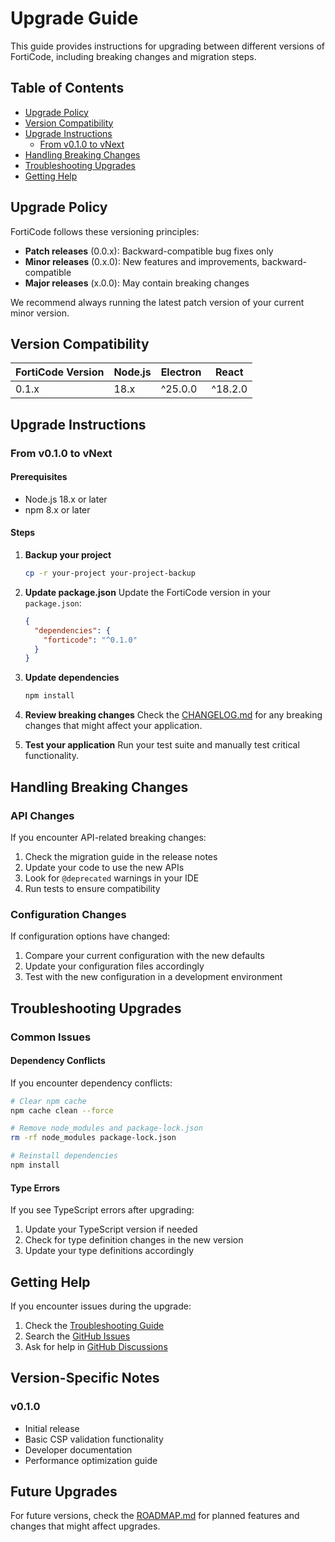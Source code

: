 # Upgrade Guide

This guide provides instructions for upgrading between different versions of FortiCode, including breaking changes and migration steps.

## Table of Contents

- [Upgrade Policy](#upgrade-policy)
- [Version Compatibility](#version-compatibility)
- [Upgrade Instructions](#upgrade-instructions)
  - [From v0.1.0 to vNext](#from-v010-to-vnext)
- [Handling Breaking Changes](#handling-breaking-changes)
- [Troubleshooting Upgrades](#troubleshooting-upgrades)
- [Getting Help](#getting-help)

## Upgrade Policy

FortiCode follows these versioning principles:

- **Patch releases** (0.0.x): Backward-compatible bug fixes only
- **Minor releases** (0.x.0): New features and improvements, backward-compatible
- **Major releases** (x.0.0): May contain breaking changes

We recommend always running the latest patch version of your current minor version.

## Version Compatibility

| FortiCode Version | Node.js | Electron | React |
|-------------------|--------|----------|--------|
| 0.1.x            | 18.x   | ^25.0.0  | ^18.2.0 |

## Upgrade Instructions

### From v0.1.0 to vNext

#### Prerequisites
- Node.js 18.x or later
- npm 8.x or later

#### Steps

1. **Backup your project**
   ```bash
   cp -r your-project your-project-backup
   ```

2. **Update package.json**
   Update the FortiCode version in your `package.json`:
   ```json
   {
     "dependencies": {
       "forticode": "^0.1.0"
     }
   }
   ```

3. **Update dependencies**
   ```bash
   npm install
   ```

4. **Review breaking changes**
   Check the [CHANGELOG.md](../CHANGELOG.md) for any breaking changes that might affect your application.

5. **Test your application**
   Run your test suite and manually test critical functionality.

## Handling Breaking Changes

### API Changes

If you encounter API-related breaking changes:

1. Check the migration guide in the release notes
2. Update your code to use the new APIs
3. Look for `@deprecated` warnings in your IDE
4. Run tests to ensure compatibility

### Configuration Changes

If configuration options have changed:

1. Compare your current configuration with the new defaults
2. Update your configuration files accordingly
3. Test with the new configuration in a development environment

## Troubleshooting Upgrades

### Common Issues

#### Dependency Conflicts

If you encounter dependency conflicts:

```bash
# Clear npm cache
npm cache clean --force

# Remove node_modules and package-lock.json
rm -rf node_modules package-lock.json

# Reinstall dependencies
npm install
```

#### Type Errors

If you see TypeScript errors after upgrading:

1. Update your TypeScript version if needed
2. Check for type definition changes in the new version
3. Update your type definitions accordingly

## Getting Help

If you encounter issues during the upgrade:

1. Check the [Troubleshooting Guide](../troubleshooting.md)
2. Search the [GitHub Issues](https://github.com/ccsimenson/forticode/issues)
3. Ask for help in [GitHub Discussions](https://github.com/ccsimenson/forticode/discussions)

## Version-Specific Notes

### v0.1.0

- Initial release
- Basic CSP validation functionality
- Developer documentation
- Performance optimization guide

## Future Upgrades

For future versions, check the [ROADMAP.md](../ROADMAP.md) for planned features and changes that might affect upgrades.
